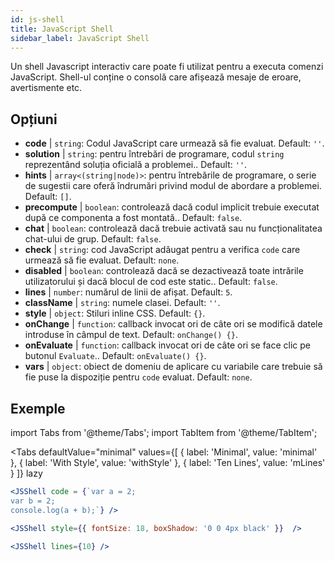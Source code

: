 ```yaml
---
id: js-shell
title: JavaScript Shell
sidebar_label: JavaScript Shell
---
```


Un shell Javascript interactiv care poate fi utilizat pentru a executa comenzi JavaScript. Shell-ul conține o consolă care afișează mesaje de eroare, avertismente etc.

## Opțiuni

* __code__ | `string`: Codul JavaScript care urmează să fie evaluat. Default: `''`.
* __solution__ | `string`: pentru întrebări de programare, codul `string` reprezentând soluția oficială a problemei.. Default: `''`.
* __hints__ | `array<(string|node)>`: pentru întrebările de programare, o serie de sugestii care oferă îndrumări privind modul de abordare a problemei. Default: `[]`.
* __precompute__ | `boolean`: controlează dacă codul implicit trebuie executat după ce componenta a fost montată.. Default: `false`.
* __chat__ | `boolean`: controlează dacă trebuie activată sau nu funcționalitatea chat-ului de grup. Default: `false`.
* __check__ | `string`: cod JavaScript adăugat pentru a verifica `code` care urmează să fie evaluat. Default: `none`.
* __disabled__ | `boolean`: controlează dacă se dezactivează toate intrările utilizatorului și dacă blocul de cod este static.. Default: `false`.
* __lines__ | `number`: numărul de linii de afișat. Default: `5`.
* __className__ | `string`: numele clasei. Default: `''`.
* __style__ | `object`: Stiluri inline CSS. Default: `{}`.
* __onChange__ | `function`: callback invocat ori de câte ori se modifică datele introduse în câmpul de text. Default: `onChange() {}`.
* __onEvaluate__ | `function`: callback invocat ori de câte ori se face clic pe butonul `Evaluate`.. Default: `onEvaluate() {}`.
* __vars__ | `object`: obiect de domeniu de aplicare cu variabile care trebuie să fie puse la dispoziție pentru `code` evaluat. Default: `none`.


## Exemple

import Tabs from '@theme/Tabs';
import TabItem from '@theme/TabItem';

<Tabs
    defaultValue="minimal"
    values={[
        { label: 'Minimal', value: 'minimal' },
        { label: 'With Style', value: 'withStyle' },
        { label: 'Ten Lines', value: 'mLines' }
    ]}
    lazy
>

<TabItem value="minimal">

```jsx live
<JSShell code = {`var a = 2; 
var b = 2;
console.log(a + b);`} />
```

</TabItem>

<TabItem value="withStyle">

```jsx live
<JSShell style={{ fontSize: 18, boxShadow: '0 0 4px black' }}  />
```

</TabItem>

<TabItem value="mLines">

```jsx live
<JSShell lines={10} />
```

</TabItem>

</Tabs>




